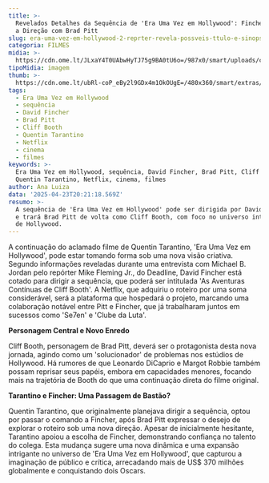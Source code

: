 ```yaml
---
title: >-
  Revelados Detalhes da Sequência de 'Era Uma Vez em Hollywood': Fincher Assume
  a Direção com Brad Pitt
slug: era-uma-vez-em-hollywood-2-reprter-revela-possveis-ttulo-e-sinopse-do-filme
categoria: FILMES
midia: >-
  https://cdn.ome.lt/JLxaY4T0UAbwHyTJ75g9BA0tU6o=/987x0/smart/uploads/conteudo/fotos/02_RBMjuTM.jpg
tipoMidia: imagem
thumb: >-
  https://cdn.ome.lt/ubRl-coP_eBy2l9GDx4m1OkOUgE=/480x360/smart/extras/conteudos/01_JUCjXQJ.jpg
tags:
  - Era Uma Vez em Hollywood
  - sequência
  - David Fincher
  - Brad Pitt
  - Cliff Booth
  - Quentin Tarantino
  - Netflix
  - cinema
  - filmes
keywords: >-
  Era Uma Vez em Hollywood, sequência, David Fincher, Brad Pitt, Cliff Booth,
  Quentin Tarantino, Netflix, cinema, filmes
author: Ana Luiza
data: '2025-04-23T20:21:18.569Z'
resumo: >-
  A sequência de 'Era Uma Vez em Hollywood' pode ser dirigida por David Fincher
  e trará Brad Pitt de volta como Cliff Booth, com foco no universo intrigante
  de Hollywood.
---
```


A continuação do aclamado filme de Quentin Tarantino, 'Era Uma Vez em Hollywood', pode estar tomando forma sob uma nova visão criativa. Segundo informações reveladas durante uma entrevista com Michael B. Jordan pelo repórter Mike Fleming Jr., do Deadline, David Fincher está cotado para dirigir a sequência, que poderá ser intitulada 'As Aventuras Contínuas de Cliff Booth'. A Netflix, que adquiriu o roteiro por uma soma considerável, será a plataforma que hospedará o projeto, marcando uma colaboração notável entre Pitt e Fincher, que já trabalharam juntos em sucessos como 'Se7en' e 'Clube da Luta'.

**Personagem Central e Novo Enredo**

Cliff Booth, personagem de Brad Pitt, deverá ser o protagonista desta nova jornada, agindo como um 'solucionador' de problemas nos estúdios de Hollywood. Há rumores de que Leonardo DiCaprio e Margot Robbie também possam reprisar seus papéis, embora em capacidades menores, focando mais na trajetória de Booth do que uma continuação direta do filme original.

**Tarantino e Fincher: Uma Passagem de Bastão?**

Quentin Tarantino, que originalmente planejava dirigir a sequência, optou por passar o comando a Fincher, após Brad Pitt expressar o desejo de explorar o roteiro sob uma nova direção. Apesar de inicialmente hesitante, Tarantino apoiou a escolha de Fincher, demonstrando confiança no talento do colega. Esta mudança sugere uma nova dinâmica e uma expansão intrigante no universo de 'Era Uma Vez em Hollywood', que capturou a imaginação de público e crítica, arrecadando mais de US$ 370 milhões globalmente e conquistando dois Oscars.
